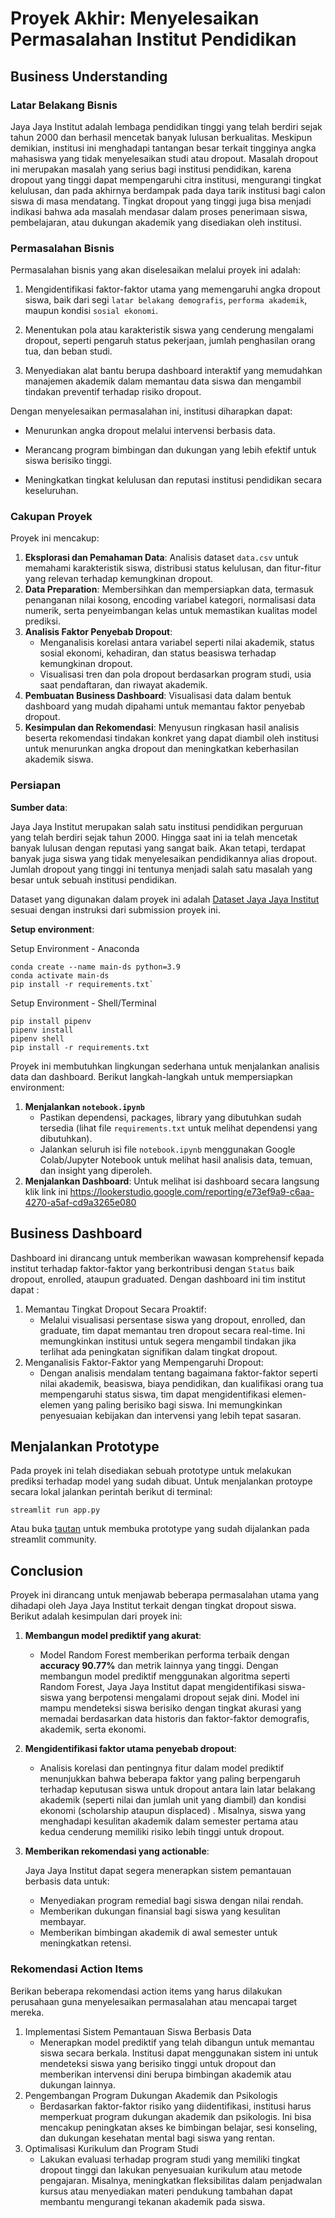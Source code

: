 # Proyek Akhir: Menyelesaikan Permasalahan Institut Pendidikan

## Business Understanding

### Latar Belakang Bisnis
Jaya Jaya Institut adalah lembaga pendidikan tinggi yang telah berdiri sejak tahun 2000 dan berhasil mencetak banyak lulusan berkualitas. Meskipun demikian, institusi ini menghadapi tantangan besar terkait tingginya angka mahasiswa yang tidak menyelesaikan studi atau dropout.
Masalah dropout ini merupakan masalah yang serius bagi institusi pendidikan, karena dropout yang tinggi dapat mempengaruhi citra institusi, mengurangi tingkat kelulusan, dan pada akhirnya berdampak pada daya tarik institusi bagi calon siswa di masa mendatang. Tingkat dropout yang tinggi juga bisa menjadi indikasi bahwa ada masalah mendasar dalam proses penerimaan siswa, pembelajaran, atau dukungan akademik yang disediakan oleh institusi.

### Permasalahan Bisnis
Permasalahan bisnis yang akan diselesaikan melalui proyek ini adalah:
1. Mengidentifikasi faktor-faktor utama yang memengaruhi angka dropout siswa, baik dari segi `latar belakang demografis`, `performa akademik`, maupun kondisi `sosial ekonomi`.

2. Menentukan pola atau karakteristik siswa yang cenderung mengalami dropout, seperti pengaruh status pekerjaan, jumlah penghasilan orang tua, dan beban studi.

3. Menyediakan alat bantu berupa dashboard interaktif yang memudahkan manajemen akademik dalam memantau data siswa dan mengambil tindakan preventif terhadap risiko dropout.

Dengan menyelesaikan permasalahan ini, institusi diharapkan dapat:

- Menurunkan angka dropout melalui intervensi berbasis data.

- Merancang program bimbingan dan dukungan yang lebih efektif untuk siswa berisiko tinggi.

- Meningkatkan tingkat kelulusan dan reputasi institusi pendidikan secara keseluruhan.

### Cakupan Proyek
Proyek ini mencakup:
1. **Eksplorasi dan Pemahaman Data**: Analisis dataset `data.csv` untuk memahami karakteristik siswa, distribusi status kelulusan, dan fitur-fitur yang relevan terhadap kemungkinan dropout.
2. **Data Preparation**: Membersihkan dan mempersiapkan data, termasuk penanganan nilai kosong, encoding variabel kategori, normalisasi data numerik, serta penyeimbangan kelas untuk memastikan kualitas model prediksi.
3. **Analisis Faktor Penyebab Dropout**:
   - Menganalisis korelasi antara variabel seperti nilai akademik, status sosial ekonomi, kehadiran, dan status beasiswa terhadap kemungkinan dropout.
   - Visualisasi tren dan pola dropout berdasarkan program studi, usia saat pendaftaran, dan riwayat akademik.
4. **Pembuatan Business Dashboard**: Visualisasi data dalam bentuk dashboard yang mudah dipahami untuk memantau faktor penyebab dropout.
5. **Kesimpulan dan Rekomendasi**: Menyusun ringkasan hasil analisis beserta rekomendasi tindakan konkret yang dapat diambil oleh institusi untuk menurunkan angka dropout dan meningkatkan keberhasilan akademik siswa.

### Persiapan
**Sumber data**:

Jaya Jaya Institut merupakan salah satu institusi pendidikan perguruan yang telah berdiri sejak tahun 2000. Hingga saat ini ia telah mencetak banyak lulusan dengan reputasi yang sangat baik. Akan tetapi, terdapat banyak juga siswa yang tidak menyelesaikan pendidikannya alias dropout.
Jumlah dropout yang tinggi ini tentunya menjadi salah satu masalah yang besar untuk sebuah institusi pendidikan.

Dataset yang digunakan dalam proyek ini adalah [Dataset Jaya Jaya Institut](https://github.com/dicodingacademy/dicoding_dataset/tree/main/students_performance) sesuai dengan instruksi dari submission proyek ini.

**Setup environment**:

Setup Environment - Anaconda
```
conda create --name main-ds python=3.9
conda activate main-ds
pip install -r requirements.txt`
```

Setup Environment - Shell/Terminal
```
pip install pipenv
pipenv install
pipenv shell
pip install -r requirements.txt
```

Proyek ini membutuhkan lingkungan sederhana untuk menjalankan analisis data dan dashboard. Berikut langkah-langkah untuk mempersiapkan environment:
1. **Menjalankan `notebook.ipynb`**
   - Pastikan dependensi, packages, library yang dibutuhkan sudah tersedia (lihat file `requirements.txt` untuk melihat dependensi yang dibutuhkan).
   - Jalankan seluruh isi file `notebook.ipynb` menggunakan Google Colab/Jupyter Notebook untuk melihat hasil analisis data, temuan, dan insight yang diperoleh.
2. **Menjalankan Dashboard**:
   Untuk melihat isi dashboard secara langsung klik link ini https://lookerstudio.google.com/reporting/e73ef9a9-c6aa-4270-a5af-cd9a3265e080


## Business Dashboard
Dashboard ini dirancang untuk memberikan wawasan komprehensif kepada institut terhadap faktor-faktor yang berkontribusi dengan `Status` baik dropout, enrolled, ataupun graduated. Dengan dashboard ini tim institut dapat :
1. Memantau Tingkat Dropout Secara Proaktif:
    - Melalui visualisasi persentase siswa yang dropout, enrolled, dan graduate, tim dapat memantau tren dropout secara real-time. Ini memungkinkan institusi untuk segera mengambil tindakan jika terlihat ada peningkatan signifikan dalam tingkat dropout.
2. Menganalisis Faktor-Faktor yang Mempengaruhi Dropout:
    - Dengan analisis mendalam tentang bagaimana faktor-faktor seperti nilai akademik, beasiswa, biaya pendidikan, dan kualifikasi orang tua mempengaruhi status siswa, tim dapat mengidentifikasi elemen-elemen yang paling berisiko bagi siswa. Ini memungkinkan penyesuaian kebijakan dan intervensi yang lebih tepat sasaran.


## Menjalankan Prototype 
Pada proyek ini telah disediakan sebuah prototype untuk melakukan prediksi terhadap model yang sudah dibuat. Untuk menjalankan protoype secara lokal jalankan perintah berikut di terminal: 
```
streamlit run app.py

```
Atau buka [tautan](https://proyek-menyelesaikan-permasalahan-institusi-pendidikan-9zz4ysa.streamlit.app/) untuk membuka prototype yang sudah dijalankan pada streamlit community.

## Conclusion
Proyek ini dirancang untuk menjawab beberapa permasalahan utama yang dihadapi oleh Jaya Jaya Institut terkait dengan tingkat dropout siswa. 
Berikut adalah kesimpulan dari proyek ini:

1. **Membangun model prediktif yang akurat**:
    - Model Random Forest memberikan performa terbaik dengan **accuracy 90.77%** dan metrik lainnya yang tinggi. Dengan membangun model prediktif menggunakan algoritma seperti Random Forest, Jaya Jaya Institut dapat mengidentifikasi siswa-siswa yang berpotensi mengalami dropout sejak dini. Model ini mampu mendeteksi siswa berisiko dengan tingkat akurasi yang memadai berdasarkan data historis dan faktor-faktor demografis, akademik, serta ekonomi.

2. **Mengidentifikasi faktor utama penyebab dropout**:
    - Analisis korelasi dan pentingnya fitur dalam model prediktif menunjukkan bahwa beberapa faktor yang paling berpengaruh terhadap keputusan siswa untuk dropout antara lain latar belakang akademik (seperti nilai dan jumlah unit yang diambil) dan kondisi ekonomi (scholarship ataupun displaced) . Misalnya, siswa yang menghadapi kesulitan akademik dalam semester pertama atau kedua cenderung memiliki risiko lebih tinggi untuk dropout.
  
3. **Memberikan rekomendasi yang actionable**:

   Jaya Jaya Institut dapat segera menerapkan sistem pemantauan berbasis data untuk:
   - Menyediakan program remedial bagi siswa dengan nilai rendah.
   - Memberikan dukungan finansial bagi siswa yang kesulitan membayar.
   - Memberikan bimbingan akademik di awal semester untuk meningkatkan retensi.

### Rekomendasi Action Items
Berikan beberapa rekomendasi action items yang harus dilakukan perusahaan guna menyelesaikan permasalahan atau mencapai target mereka.
1. Implementasi Sistem Pemantauan Siswa Berbasis Data
    - Menerapkan model prediktif yang telah dibangun untuk memantau siswa secara berkala. Institusi dapat menggunakan sistem ini untuk mendeteksi siswa yang berisiko tinggi untuk dropout dan memberikan intervensi dini berupa bimbingan akademik atau dukungan lainnya.
2. Pengembangan Program Dukungan Akademik dan Psikologis
    - Berdasarkan faktor-faktor risiko yang diidentifikasi, institusi harus memperkuat program dukungan akademik dan psikologis. Ini bisa mencakup peningkatan akses ke bimbingan belajar, sesi konseling, dan dukungan kesehatan mental bagi siswa yang rentan.
3. Optimalisasi Kurikulum dan Program Studi
    - Lakukan evaluasi terhadap program studi yang memiliki tingkat dropout tinggi dan lakukan penyesuaian kurikulum atau metode pengajaran. Misalnya, meningkatkan fleksibilitas dalam penjadwalan kursus atau menyediakan materi pendukung tambahan dapat membantu mengurangi tekanan akademik pada siswa.
